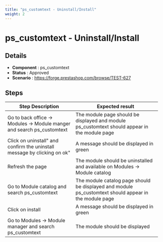 ```yaml
---
title: "ps_customtext - Uninstall/Install"
weight: 2
---
```


# ps_customtext - Uninstall/Install
## Details
* **Component** : ps_customtext
* **Status** : Approved
* **Scenario** : https://forge.prestashop.com/browse/TEST-627

## Steps
| Step Description | Expected result |
| ----- | ----- |
| Go to back office -> Modules -> Module manger and search ps_customtext | The module page should be displayed and module ps_customtext should appear in the module page |
| Click on uninstall" and confirm the uninstall message by clicking on ok" | A message should be displayed in green |
| Refresh the page | The module should be uninstalled and available on Modules -> Module catalog |
| Go to Module catalog and search ps_customtext | The module catalog page should be displayed and module ps_customtext should appear in the module page |
| Click on install | A message should be displayed in green |
| Go to Modules -> Module manager and search ps_customtext | The module should be displayed |